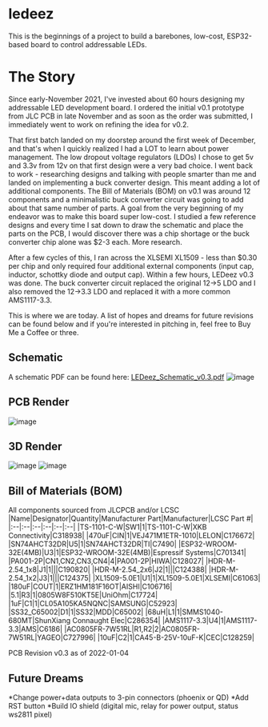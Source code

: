 # ledeez
This is the beginnings of a project to build a barebones, low-cost, ESP32-based board to control addressable LEDs.


# The Story
Since early-November 2021, I've invested about 60 hours designing my addressable LED development board. I ordered the initial v0.1 prototype from JLC PCB in late November and as soon as the order was submitted, I immediately went to work on refining the idea for v0.2.

That first batch landed on my doorstep around the first week of December, and that's when I quickly realized I had a LOT to learn about power management. The low dropout voltage regulators (LDOs) I chose to get 5v and 3.3v from 12v on that first design were a very bad choice. I went back to work - researching designs and talking with people smarter than me and landed on implementing a buck converter design. This meant adding a lot of additional components. The Bill of Materials (BOM) on v0.1 was around 12 components and a minimalistic buck converter circuit was going to add about that same number of parts. A goal from the very beginning of my endeavor was to make this board super low-cost. I studied a few reference designs and every time I sat down to draw the schematic and place the parts on the PCB, I would discover there was a chip shortage or the buck converter chip alone was $2-3 each. More research.

After a few cycles of this, I ran across the XLSEMI XL1509 - less than $0.30 per chip and only required four additional external components (input cap, inductor, schottky diode and output cap). Within a few hours, LEDeez v0.3 was done. The buck converter circuit replaced the original 12->5 LDO and I also removed the 12->3.3 LDO and replaced it with a more common AMS1117-3.3.

This is where we are today. A list of hopes and dreams for future revisions can be found below and if you're interested in pitching in, feel free to Buy Me a Coffee or three.

## Schematic
A schematic PDF can be found here: [LEDeez_Schematic_v0.3.pdf](https://github.com/wantmoore/ledeez/files/7893585/LEDeez_Schematic_v0.3.pdf)
![image](https://user-images.githubusercontent.com/1414156/150050731-e57e68b0-50a4-4806-a1ca-d002007842aa.jpg)

## PCB Render
![image](https://user-images.githubusercontent.com/1414156/148123311-166dc4df-ed63-4470-99db-23bd388e311c.png)

## 3D Render
![image](https://user-images.githubusercontent.com/1414156/148123517-d97d6d51-6ee8-4fe8-9090-00e8e5dd27ef.png)
![image](https://user-images.githubusercontent.com/1414156/148123627-43d4f660-5002-40db-a6f3-51d55d5592e5.png)

## Bill of Materials (BOM)
All components sourced from JLCPCB and/or LCSC
|Name|Designator|Quantity|Manufacturer Part|Manufacturer|LCSC Part #|
|:--|:--|:--|:--|:--|:--|
|TS-1101-C-W|SW1|1|TS-1101-C-W|XKB Connectivity|C318938|
|470uF|CIN|1|VEJ471M1ETR-1010|LELON|C176672|
|SN74AHCT32DR|U5|1|SN74AHCT32DR|TI|C7490|
|ESP32-WROOM-32E(4MB)|U3|1|ESP32-WROOM-32E(4MB)|Espressif Systems|C701341|
|PA001-2P|CN1,CN2,CN3,CN4|4|PA001-2P|HIWA|C128027|
|HDR-M-2.54_1x8|J1|1|||C190820|
|HDR-M-2.54_2x6|J2|1|||C124388|
|HDR-M-2.54_1x2|J3|1|||C124375|
|XL1509-5.0E1|U1|1|XL1509-5.0E1|XLSEMI|C61063|
|180uF|COUT|1|ERZ1HM181F16OT|AISHI|C106716|
|5.1|R3|1|0805W8F510KT5E|UniOhm|C17724|
|1uF|C1|1|CL05A105KA5NQNC|SAMSUNG|C52923|
|SS32_C65002|D1|1|SS32|MDD|C65002|
|68uH|L1|1|SMMS1040-680MT|ShunXiang Connaught Elec|C286354|
|AMS1117-3.3|U4|1|AMS1117-3.3|AMS|C6186|
|AC0805FR-7W51RL|R1,R2|2|AC0805FR-7W51RL|YAGEO|C727996|
|10uF|C2|1|CA45-B-25V-10uF-K|CEC|C128259|

PCB Revision v0.3 as of 2022-01-04

## Future Dreams
*Change power+data outputs to 3-pin connectors (phoenix or QD)
*Add RST button
*Build IO shield (digital mic, relay for power output, status ws2811 pixel)

